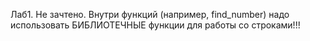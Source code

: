 
Лаб1. Не зачтено. Внутри функций (например, find_number) надо использовать БИБЛИОТЕЧНЫЕ функции для работы со строками!!!
